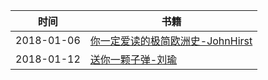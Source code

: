 
时间 | 书籍
------------- | -------------
2018-01-06|[你一定爱读的极简欧洲史-JohnHirst](你一定爱读的极简欧洲史.md)
2018-01-12|[送你一颗子弹-刘瑜](送你一颗子弹.md)
